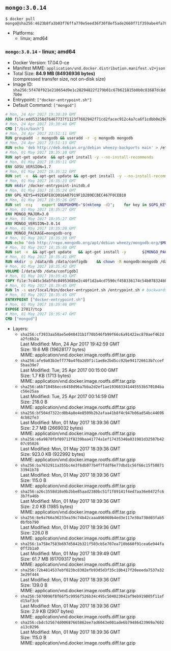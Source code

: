 ## `mongo:3.0.14`

```console
$ docker pull mongo@sha256:4623b8fa3b03f76ffa770e5eed36f30f8ef5ade2660f71f359abe4fa78835546
```

-	Platforms:
	-	linux; amd64

### `mongo:3.0.14` - linux; amd64

-	Docker Version: 17.04.0-ce
-	Manifest MIME: `application/vnd.docker.distribution.manifest.v2+json`
-	Total Size: **84.9 MB (84936936 bytes)**  
	(compressed transfer size, not on-disk size)
-	Image ID: `sha256:5f478f921e210654d9e1c20294822f279b01c67b621815b0b0c81687dc8d7b0e`
-	Entrypoint: `["docker-entrypoint.sh"]`
-	Default Command: `["mongod"]`

```dockerfile
# Mon, 24 Apr 2017 19:30:39 GMT
ADD file:edd53258d76467737f1123f7682942f71cd2facec912c4a7ca6f1cdbb0e29457 in / 
# Mon, 24 Apr 2017 19:30:40 GMT
CMD ["/bin/bash"]
# Mon, 24 Apr 2017 23:51:11 GMT
RUN groupadd -r mongodb && useradd -r -g mongodb mongodb
# Mon, 24 Apr 2017 23:51:13 GMT
RUN echo 'deb http://deb.debian.org/debian wheezy-backports main' > /etc/apt/sources.list.d/backports.list
# Mon, 01 May 2017 18:35:10 GMT
RUN apt-get update 	&& apt-get install -y --no-install-recommends 		ca-certificates 		jq 		numactl 		procps 	&& rm -rf /var/lib/apt/lists/*
# Mon, 01 May 2017 18:35:11 GMT
ENV GOSU_VERSION=1.7
# Mon, 01 May 2017 18:35:22 GMT
RUN set -x 	&& apt-get update && apt-get install -y --no-install-recommends wget && rm -rf /var/lib/apt/lists/* 	&& wget -O /usr/local/bin/gosu "https://github.com/tianon/gosu/releases/download/$GOSU_VERSION/gosu-$(dpkg --print-architecture)" 	&& wget -O /usr/local/bin/gosu.asc "https://github.com/tianon/gosu/releases/download/$GOSU_VERSION/gosu-$(dpkg --print-architecture).asc" 	&& export GNUPGHOME="$(mktemp -d)" 	&& gpg --keyserver ha.pool.sks-keyservers.net --recv-keys B42F6819007F00F88E364FD4036A9C25BF357DD4 	&& gpg --batch --verify /usr/local/bin/gosu.asc /usr/local/bin/gosu 	&& rm -r "$GNUPGHOME" /usr/local/bin/gosu.asc 	&& chmod +x /usr/local/bin/gosu 	&& gosu nobody true 	&& apt-get purge -y --auto-remove wget
# Mon, 01 May 2017 18:35:23 GMT
RUN mkdir /docker-entrypoint-initdb.d
# Mon, 01 May 2017 18:35:24 GMT
ENV GPG_KEYS=492EAFE8CD016A07919F1D2B9ECBEC467F0CEB10
# Mon, 01 May 2017 18:35:26 GMT
RUN set -ex; 	export GNUPGHOME="$(mktemp -d)"; 	for key in $GPG_KEYS; do 		gpg --keyserver ha.pool.sks-keyservers.net --recv-keys "$key"; 	done; 	gpg --export $GPG_KEYS > /etc/apt/trusted.gpg.d/mongodb.gpg; 	rm -r "$GNUPGHOME"; 	apt-key list
# Mon, 01 May 2017 18:35:27 GMT
ENV MONGO_MAJOR=3.0
# Mon, 01 May 2017 18:35:27 GMT
ENV MONGO_VERSION=3.0.14
# Mon, 01 May 2017 18:35:28 GMT
ENV MONGO_PACKAGE=mongodb-org
# Mon, 01 May 2017 18:35:30 GMT
RUN echo "deb http://repo.mongodb.org/apt/debian wheezy/mongodb-org/$MONGO_MAJOR main" > /etc/apt/sources.list.d/mongodb-org.list
# Mon, 01 May 2017 18:35:40 GMT
RUN set -x 	&& apt-get update 	&& apt-get install -y 		${MONGO_PACKAGE}=$MONGO_VERSION 		${MONGO_PACKAGE}-server=$MONGO_VERSION 		${MONGO_PACKAGE}-shell=$MONGO_VERSION 		${MONGO_PACKAGE}-mongos=$MONGO_VERSION 		${MONGO_PACKAGE}-tools=$MONGO_VERSION 	&& rm -rf /var/lib/apt/lists/* 	&& rm -rf /var/lib/mongodb 	&& mv /etc/mongod.conf /etc/mongod.conf.orig
# Mon, 01 May 2017 18:35:41 GMT
RUN mkdir -p /data/db /data/configdb 	&& chown -R mongodb:mongodb /data/db /data/configdb
# Mon, 01 May 2017 18:35:42 GMT
VOLUME [/data/db /data/configdb]
# Mon, 01 May 2017 18:35:43 GMT
COPY file:7c445c3da5fdc0495368be2c40f1d2a4cd7590cf458336174c54b078324bb71f in /usr/local/bin/ 
# Mon, 01 May 2017 18:35:45 GMT
RUN ln -s usr/local/bin/docker-entrypoint.sh /entrypoint.sh # backwards compat
# Mon, 01 May 2017 18:35:45 GMT
ENTRYPOINT ["docker-entrypoint.sh"]
# Mon, 01 May 2017 18:35:46 GMT
EXPOSE 27017/tcp
# Mon, 01 May 2017 18:35:47 GMT
CMD ["mongod"]
```

-	Layers:
	-	`sha256:cf3933aa50ae5e040431b1f70b546fb99f66c6a91422ec870aef462da2fc6b2a`  
		Last Modified: Mon, 24 Apr 2017 19:42:59 GMT  
		Size: 19.6 MB (19628177 bytes)  
		MIME: application/vnd.docker.image.rootfs.diff.tar.gzip
	-	`sha256:afe9a03b3eff770a4f0a2d9f1c1ae8e2bd5cc92be941726613b7ccef5baa39e7`  
		Last Modified: Tue, 25 Apr 2017 00:15:00 GMT  
		Size: 1.7 KB (1713 bytes)  
		MIME: application/vnd.docker.image.rootfs.diff.tar.gzip
	-	`sha256:a6b718456ecc6458d96a7bba2d2ef1ae193683341445553b570104bac56e25aa`  
		Last Modified: Tue, 25 Apr 2017 00:14:59 GMT  
		Size: 218.0 B  
		MIME: application/vnd.docker.image.rootfs.diff.tar.gzip
	-	`sha256:bf504d7322cd0b4a0e4e0509b2b2afaa41b8f4c947b06ad54bc446964cb82fe3`  
		Last Modified: Mon, 01 May 2017 18:39:36 GMT  
		Size: 2.7 MB (2669032 bytes)  
		MIME: application/vnd.docker.image.rootfs.diff.tar.gzip
	-	`sha256:e6a9870fbf09712f8239baa41774a1ef17435340a031981d32587b4207c95026`  
		Last Modified: Mon, 01 May 2017 18:39:36 GMT  
		Size: 923.0 KB (922992 bytes)  
		MIME: application/vnd.docker.image.rootfs.diff.tar.gzip
	-	`sha256:ba7632911a355bc4e3f6db077b4f7fddf6e77dbd1c56f66c15f5087133941b78`  
		Last Modified: Mon, 01 May 2017 18:39:36 GMT  
		Size: 115.0 B  
		MIME: application/vnd.docker.image.rootfs.diff.tar.gzip
	-	`sha256:a26c3558d10a9b2bbe85aad2380bc51f1f89141f4ed7aa36e0472fc63b7fa46b`  
		Last Modified: Mon, 01 May 2017 18:39:36 GMT  
		Size: 2.0 KB (1985 bytes)  
		MIME: application/vnd.docker.image.rootfs.diff.tar.gzip
	-	`sha256:8e9a766a36233ea39c74b42caaa896069b4ed3e117e30a730d03fab50bfbb790`  
		Last Modified: Mon, 01 May 2017 18:39:36 GMT  
		Size: 226.0 B  
		MIME: application/vnd.docker.image.rootfs.diff.tar.gzip
	-	`sha256:1a758e7583b697d5042b321f503cb5e707ea710b660f91cea6e944fa0ff2b1a0`  
		Last Modified: Mon, 01 May 2017 18:39:49 GMT  
		Size: 61.7 MB (61709317 bytes)  
		MIME: application/vnd.docker.image.rootfs.diff.tar.gzip
	-	`sha256:72b4814537ebf023bc8302efb93d5d3f35c10b417f20eeeda7537a323e29f444`  
		Last Modified: Mon, 01 May 2017 18:39:36 GMT  
		Size: 139.0 B  
		MIME: application/vnd.docker.image.rootfs.diff.tar.gzip
	-	`sha256:5070096f8f66f5c9956f526b34c495c504023042af9eb919805f11afd15af3c6`  
		Last Modified: Mon, 01 May 2017 18:39:36 GMT  
		Size: 2.9 KB (2907 bytes)  
		MIME: application/vnd.docker.image.rootfs.diff.tar.gzip
	-	`sha256:cbdc525674d00687665862ee7ad6043e001ade6b79486423969a7602a13c0296`  
		Last Modified: Mon, 01 May 2017 18:39:36 GMT  
		Size: 115.0 B  
		MIME: application/vnd.docker.image.rootfs.diff.tar.gzip
